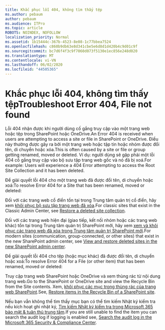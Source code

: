 ```yaml
---
title: Khắc phục lỗi 404, không tìm thấy tệp
ms.author: pebaum
author: pebaum
ms.audience: ITPro
ms.topic: article
ROBOTS: NOINDEX, NOFOLLOW
localization_priority: Normal
ms.assetid: 1b15444c-367b-4523-8e08-1c77bbea7524
ms.openlocfilehash: c860b9db63e8d341cbe5e6d8d1d420b4c9d01c9f
ms.sourcegitcommit: bc7d6f4f3c9f7060d073f5130e1ec856e248d020
ms.translationtype: MT
ms.contentlocale: vi-VN
ms.lasthandoff: 06/02/2020
ms.locfileid: "44505365"
---
```

# <a name="troubleshoot-error-404-file-not-found"></a><span data-ttu-id="593cd-102">Khắc phục lỗi 404, không tìm thấy tệp</span><span class="sxs-lookup"><span data-stu-id="593cd-102">Troubleshoot Error 404, File not found</span></span>

<span data-ttu-id="593cd-103">Lỗi 404 nhận được khi người dùng cố gắng truy cập vào một trang web hoặc tệp trong SharePoint hoặc OneDrive.</span><span class="sxs-lookup"><span data-stu-id="593cd-103">An Error 404 is received when users are attempting to access a site or file in SharePoint or OneDrive.</span></span> <span data-ttu-id="593cd-104">Điều này thường được gây ra bởi một trang web hoặc tập tin hoặc nhóm được đổi tên, di chuyển hoặc xóa.</span><span class="sxs-lookup"><span data-stu-id="593cd-104">This is often caused by a site or file or group getting renamed, moved or deleted.</span></span> <span data-ttu-id="593cd-105">Ví dụ: người dùng sẽ gặp phải một lỗi 404 cố gắng truy cập vào bộ sưu tập trang web gốc và nó đã bị xoá.</span><span class="sxs-lookup"><span data-stu-id="593cd-105">For example: Users will experience a 404 Error attempting to access the Root Site Collection and it has been deleted.</span></span>

<span data-ttu-id="593cd-106">Để giải quyết lỗi 404 cho một trang web đã được đổi tên, di chuyển hoặc xoá:</span><span class="sxs-lookup"><span data-stu-id="593cd-106">To resolve Error 404 for a Site that has been renamed, moved or deleted:</span></span>

<span data-ttu-id="593cd-107">Đối với các trang web cổ điển tồn tại trong Trung tâm quản trị cổ điển, hãy xem [khôi phục bộ sưu tập trang web đã xóa](https://docs.microsoft.com/sharepoint/restore-deleted-site-collection).</span><span class="sxs-lookup"><span data-stu-id="593cd-107">For classic sites that exist in the Classic Admin Center, see [Restore a deleted site collection](https://docs.microsoft.com/sharepoint/restore-deleted-site-collection).</span></span>

<span data-ttu-id="593cd-108">Đối với các trang web hiện đại (giao tiếp, kết nối nhóm hoặc các trang web khác) tồn tại trong Trung tâm quản trị SharePoint mới, hãy xem [xem và khôi phục các trang web đã xóa trong Trung tâm quản trị SharePoint mới](https://docs.microsoft.com/sharepoint/restore-deleted-site-collection).</span><span class="sxs-lookup"><span data-stu-id="593cd-108">For modern sites (communication, group-connected, or other sites) that exist in the new SharePoint admin center, see [View and restore deleted sites in the new SharePoint admin center](https://docs.microsoft.com/sharepoint/restore-deleted-site-collection).</span></span>

<span data-ttu-id="593cd-109">Để giải quyết lỗi 404 cho tệp (hoặc mục khác) đã được đổi tên, di chuyển hoặc xoá:</span><span class="sxs-lookup"><span data-stu-id="593cd-109">To resolve Error 404 for a File (or other item) that has been renamed, moved or deleted:</span></span>

<span data-ttu-id="593cd-110">Truy cập trang web SharePoint hoặc OneDrive và xem thùng rác từ nội dung trang web.</span><span class="sxs-lookup"><span data-stu-id="593cd-110">Go to the SharePoint or OneDrive site and view the Recycle Bin from the Site contents.</span></span> <span data-ttu-id="593cd-111">Xem, [khôi phục các mục trong thùng rác của trang web SharePoint](https://support.office.com/article/Restore-items-in-the-Recycle-Bin-of-a-SharePoint-site-6df466b6-55f2-4898-8d6e-c0dff851a0be#ID0EAADAAA=Online).</span><span class="sxs-lookup"><span data-stu-id="593cd-111">See, [Restore items in the Recycle Bin of a SharePoint site](https://support.office.com/article/Restore-items-in-the-Recycle-Bin-of-a-SharePoint-site-6df466b6-55f2-4898-8d6e-c0dff851a0be#ID0EAADAAA=Online).</span></span>

<span data-ttu-id="593cd-112">Nếu bạn vẫn không thể tìm thấy mục bạn có thể tìm kiếm Nhật ký kiểm tra nếu kích hoạt ghi nhật ký, [Tìm kiếm Nhật ký kiểm tra trong Microsoft 365 bảo mật & tuân thủ trung tâm](https://docs.microsoft.com/microsoft-365/compliance/search-the-audit-log-in-security-and-compliance).</span><span class="sxs-lookup"><span data-stu-id="593cd-112">If you are still unable to find the item you can search the audit log if logging is enabled see, [Search the audit log in the Microsoft 365 Security & Compliance Center](https://docs.microsoft.com/microsoft-365/compliance/search-the-audit-log-in-security-and-compliance).</span></span>
